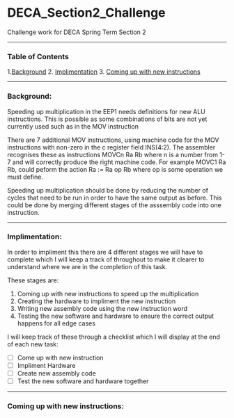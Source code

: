 # DECA_Section2_Challenge
Challenge work for DECA Spring Term Section 2

---

### Table of Contents

 1.[Background](#background:)
 2. [Implimentation](#implimentation:)
 3. [Coming up with new instructions](#coming-up-with-new-instructions:)

---
### Background:
Speeding up multiplication in the EEP1 needs definitions for new ALU instructions. This is possible as some combinations of bits are not yet currently used such as in the MOV instruction

There are 7 additional MOV instructions, using machine code for the MOV instructions with non-zero in the c register field INS(4:2). The assembler recognises these as instructions MOVCn Ra Rb where n is a number from 1-7 and will correctly produce the right machine code. For example MOVC1 Ra Rb, could peform the action Ra := Ra op Rb where op is some operation we must define.

Speeding up multiplication should be done by reducing the number of cycles that need to be run in order to have the same output as before. This could be done by merging different stages of the asssembly code into one instruction.

---

### Implimentation:
In order to impliment this there are 4 different stages we will have to complete which I will keep a track of throughout to make it clearer to understand where we are in the completion of this task.

These stages are:

1) Coming up with new instructions to speed up the multiplication
2) Creating the hardware to impliment the new instruction
3) Writing new assembly code using the new instruction word
4) Testing the new software and hardware to ensure the correct output happens for all edge cases

I will keep track of these through a checklist which I will display at the end of each new task:

- [ ] Come up with new instruction
- [ ] Impliment Hardware
- [ ] Create new assembly code
- [ ] Test the new software and hardware together

---

### Coming up with new instructions:

